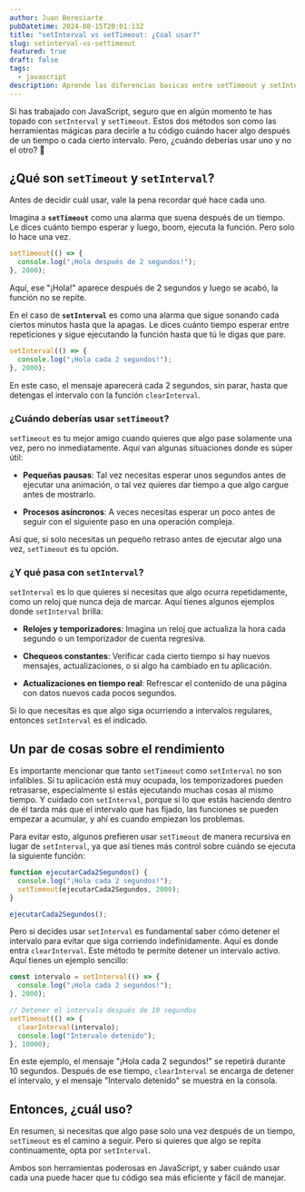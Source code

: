 ```yaml
---
author: Juan Beresiarte
pubDatetime: 2024-08-15T20:01:13Z
title: "setInterval vs setTimeout: ¿Cúal usar?"
slug: setinterval-vs-settimeout
featured: true
draft: false
tags:
  - javascript
description: Aprende las diferencias basicas entre setTimeout y setInterval.
---
```


Si has trabajado con JavaScript, seguro que en algún momento te has topado con `setInterval` y `setTimeout`. Estos dos métodos son como las herramientas mágicas para decirle a tu código cuándo hacer algo después de un tiempo o cada cierto intervalo. Pero, ¿cuándo deberías usar uno y no el otro? 🤔

## ¿Qué son `setTimeout` y `setInterval`?

Antes de decidir cuál usar, vale la pena recordar qué hace cada uno.

Imagina a **`setTimeout`** como una alarma que suena después de un tiempo. Le dices cuánto tiempo esperar y luego, boom, ejecuta la función. Pero solo lo hace una vez.

```javascript
setTimeout(() => {
  console.log("¡Hola después de 2 segundos!");
}, 2000);
```

Aquí, ese "¡Hola!" aparece después de 2 segundos y luego se acabó, la función no se repite.

En el caso de **`setInterval`** es como una alarma que sigue sonando cada ciertos minutos hasta que la apagas. Le dices cuánto tiempo esperar entre repeticiones y sigue ejecutando la función hasta que tú le digas que pare.

```javascript
setInterval(() => {
  console.log("¡Hola cada 2 segundos!");
}, 2000);
```

En este caso, el mensaje aparecerá cada 2 segundos, sin parar, hasta que detengas el intervalo con la función `clearInterval`.

### ¿Cuándo deberías usar `setTimeout`?

`setTimeout` es tu mejor amigo cuando quieres que algo pase solamente una vez, pero no inmediatamente. Aquí van algunas situaciones donde es súper útil:

- **Pequeñas pausas**: Tal vez necesitas esperar unos segundos antes de ejecutar una animación, o tal vez quieres dar tiempo a que algo cargue antes de mostrarlo.

- **Procesos asíncronos**: A veces necesitas esperar un poco antes de seguir con el siguiente paso en una operación compleja.

Así que, si solo necesitas un pequeño retraso antes de ejecutar algo una vez, `setTimeout` es tu opción.

### ¿Y qué pasa con `setInterval`?

`setInterval` es lo que quieres si necesitas que algo ocurra repetidamente, como un reloj que nunca deja de marcar. Aquí tienes algunos ejemplos donde `setInterval` brilla:

- **Relojes y temporizadores**: Imagina un reloj que actualiza la hora cada segundo o un temporizador de cuenta regresiva.

- **Chequeos constantes**: Verificar cada cierto tiempo si hay nuevos mensajes, actualizaciones, o si algo ha cambiado en tu aplicación.

- **Actualizaciones en tiempo real**: Refrescar el contenido de una página con datos nuevos cada pocos segundos.

Si lo que necesitas es que algo siga ocurriendo a intervalos regulares, entonces `setInterval` es el indicado.

## Un par de cosas sobre el rendimiento

Es importante mencionar que tanto `setTimeout` como `setInterval` no son infalibles. Si tu aplicación está muy ocupada, los temporizadores pueden retrasarse, especialmente si estás ejecutando muchas cosas al mismo tiempo. Y cuidado con `setInterval`, porque si lo que estás haciendo dentro de él tarda más que el intervalo que has fijado, las funciones se pueden empezar a acumular, y ahí es cuando empiezan los problemas.

Para evitar esto, algunos prefieren usar `setTimeout` de manera recursiva en lugar de `setInterval`, ya que así tienes más control sobre cuándo se ejecuta la siguiente función:

```javascript
function ejecutarCada2Segundos() {
  console.log("¡Hola cada 2 segundos!");
  setTimeout(ejecutarCada2Segundos, 2000);
}

ejecutarCada2Segundos();
```

Pero si decides usar `setInterval` es fundamental saber cómo detener el intervalo para evitar que siga corriendo indefinidamente. Aquí es donde entra `clearInterval`. Este método te permite detener un intervalo activo. Aquí tienes un ejemplo sencillo:

```javascript
const intervalo = setInterval(() => {
  console.log("¡Hola cada 2 segundos!");
}, 2000);

// Detener el intervalo después de 10 segundos
setTimeout(() => {
  clearInterval(intervalo);
  console.log("Intervalo detenido");
}, 10000);
```

En este ejemplo, el mensaje "¡Hola cada 2 segundos!" se repetirá durante 10 segundos. Después de ese tiempo, `clearInterval` se encarga de detener el intervalo, y el mensaje "Intervalo detenido" se muestra en la consola.

## Entonces, ¿cuál uso?

En resumen, si necesitas que algo pase solo una vez después de un tiempo, `setTimeout` es el camino a seguir. Pero si quieres que algo se repita continuamente, opta por `setInterval`.

Ambos son herramientas poderosas en JavaScript, y saber cuándo usar cada una puede hacer que tu código sea más eficiente y fácil de manejar.
